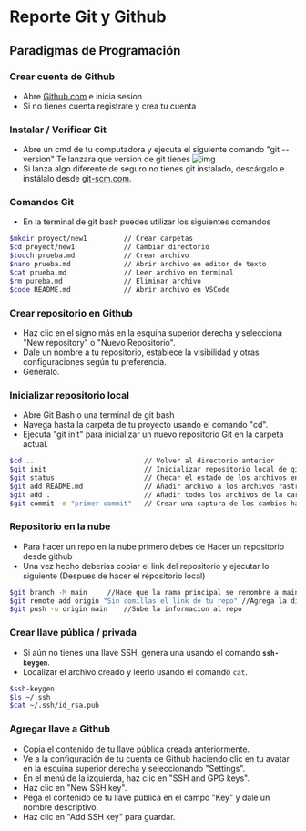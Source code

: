 # Reporte Git y Github
## Paradigmas de Programación

### Crear cuenta de Github

-   Abre [Github.com](https://github.com/) e inicia sesion
-   Si no tienes cuenta registrate y crea tu cuenta

### Instalar / Verificar Git

-   Abre un cmd de tu computadora y ejecuta el siguiente comando "git --version" Te lanzara que version de git tienes
![img](https://cdn.discordapp.com/attachments/1088654568218443926/1207946584919117824/image.png?ex=65e17eec&is=65cf09ec&hm=763524d11e8fd284c1eafdeab707232efbec14e8b15ec91bc6ca854dd89fbf1d&)
-   Si lanza algo diferente de seguro no tienes git instalado, descárgalo e instálalo desde [git-scm.com](https://git-scm.com/).

### Comandos Git
-   En la terminal de git bash puedes utilizar los siguientes comandos

```bash
$mkdir proyect/new1         // Crear carpetas
$cd proyect/new1            // Cambiar directorio
$touch prueba.md            // Crear archivo
$nano prueba.md             // Abrir archivo en editor de texto
$cat prueba.md              // Leer archivo en terminal
$rm pureba.md               // Eliminar archivo
$code README.md             // Abrir archivo en VSCode
```

### Crear repositorio en Github

-   Haz clic en el signo más en la esquina superior derecha y selecciona "New repository" o "Nuevo Repositorio".
-   Dale un nombre a tu repositorio, establece la visibilidad y otras configuraciones según tu preferencia.
-   Generalo.

### Inicializar repositorio local

-   Abre Git Bash o una terminal de git bash
-   Navega hasta la carpeta de tu proyecto usando el comando "cd".
-   Ejecuta "git init" para inicializar un nuevo repositorio Git en la carpeta actual.

```bash
$cd ..                           // Volver al directorio anterior
$git init                        // Inicializar repositorio local de git
$git status                      // Checar el estado de los archivos en el repositorio
$git add README.md               // Añadir archivo a los archivos rastreados
$git add .                       // Añadir todos los archivos de la carpeta
$git commit -m "primer commit"   // Crear una captura de los cambios hasta el momento
```

### Repositorio en la nube

-   Para hacer un repo en la nube primero debes de Hacer un repositorio desde github
-   Una vez hecho deberias copiar el link del repositorio y ejecutar lo siguiente (Despues de hacer el repositorio local)

```bash
$git branch -M main     //Hace que la rama principal se renombre a main
$git remote add origin "Sin comillas el link de tu repo" //Agrega la direccion del repositorio en la nube
$git push -u origin main    //Sube la informacion al repo
```

### Crear llave pública / privada

-   Si aún no tienes una llave SSH, genera una usando el comando **`ssh-keygen`**.
-   Localizar el archivo creado y leerlo usando el comando `cat`.

```bash
$ssh-keygen
$ls ~/.ssh
$cat ~/.ssh/id_rsa.pub
```

### Agregar llave a Github

-   Copia el contenido de tu llave pública creada anteriormente.
-   Ve a la configuración de tu cuenta de Github haciendo clic en tu avatar en la esquina superior derecha y seleccionando "Settings".
-   En el menú de la izquierda, haz clic en "SSH and GPG keys".
-   Haz clic en "New SSH key".
-   Pega el contenido de tu llave pública en el campo "Key" y dale un nombre descriptivo.
-   Haz clic en "Add SSH key" para guardar.
